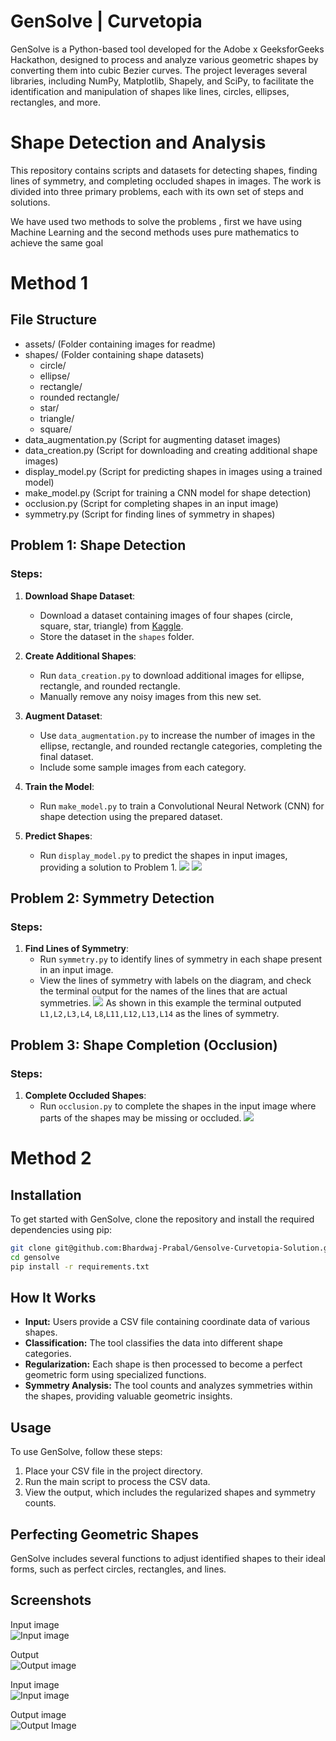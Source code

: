 # GenSolve | Curvetopia

GenSolve is a Python-based tool developed for the Adobe x GeeksforGeeks Hackathon, designed to process and analyze various geometric shapes by converting them into cubic Bezier curves. The project leverages several libraries, including NumPy, Matplotlib, Shapely, and SciPy, to facilitate the identification and manipulation of shapes like lines, circles, ellipses, rectangles, and more.


# Shape Detection and Analysis

This repository contains scripts and datasets for detecting shapes, finding lines of symmetry, and completing occluded shapes in images. The work is divided into three primary problems, each with its own set of steps and solutions.

We have used two methods to solve the problems , first we have using Machine Learning and the second methods uses pure mathematics to achieve the same goal

# Method 1
## File Structure
+ assets/                      (Folder containing images for readme)
+ shapes/                      (Folder containing shape datasets)
  + circle/
  + ellipse/
  + rectangle/
  + rounded rectangle/
  + star/
  + triangle/
  + square/
+ data_augmentation.py         (Script for augmenting dataset images)
+ data_creation.py             (Script for downloading and creating additional shape images)
+ display_model.py             (Script for predicting shapes in images using a trained model)
+ make_model.py                (Script for training a CNN model for shape detection)
+ occlusion.py                 (Script for completing shapes in an input image)
+ symmetry.py                  (Script for finding lines of symmetry in shapes)

## Problem 1: Shape Detection

### Steps:
1. **Download Shape Dataset**:
   - Download a dataset containing images of four shapes (circle, square, star, triangle) from [Kaggle](https://www.kaggle.com/datasets/smeschke/four-shapes?resource=download).
   - Store the dataset in the `shapes` folder.

2. **Create Additional Shapes**:
   - Run `data_creation.py` to download additional images for ellipse, rectangle, and rounded rectangle.
   - Manually remove any noisy images from this new set.

3. **Augment Dataset**:
   - Use `data_augmentation.py` to increase the number of images in the ellipse, rectangle, and rounded rectangle categories, completing the final dataset.
   - Include some sample images from each category.

4. **Train the Model**:
   - Run `make_model.py` to train a Convolutional Neural Network (CNN) for shape detection using the prepared dataset.

5. **Predict Shapes**:
   - Run `display_model.py` to predict the shapes in input images, providing a solution to Problem 1.
![](https://github.com/Manya-15/adobe_sub/blob/main/assets/shape_detection.jpg)
![](https://github.com/Manya-15/adobe_sub/blob/main/assets/sd2.jpg)

## Problem 2: Symmetry Detection

### Steps:
1. **Find Lines of Symmetry**:
   - Run `symmetry.py` to identify lines of symmetry in each shape present in an input image.
   - View the lines of symmetry with labels on the diagram, and check the terminal output for the names of the lines that are actual symmetries.
![](https://github.com/Manya-15/adobe_sub/blob/main/assets/symmetry.jpg)
As shown in this example the terminal outputed `L1,L2,L3,L4`, `L8`,`L11,L12,L13,L14` as the lines of symmetry.

## Problem 3: Shape Completion (Occlusion)

### Steps:
1. **Complete Occluded Shapes**:
   - Run `occlusion.py` to complete the shapes in the input image where parts of the shapes may be missing or occluded.
![](https://github.com/Manya-15/adobe_sub/blob/main/assets/occlusion.jpg) 



# Method 2

## Installation

To get started with GenSolve, clone the repository and install the required dependencies using pip:

```bash
git clone git@github.com:Bhardwaj-Prabal/Gensolve-Curvetopia-Solution.git
cd gensolve
pip install -r requirements.txt
```

## How It Works

- **Input:** Users provide a CSV file containing coordinate data of various shapes.
- **Classification:** The tool classifies the data into different shape categories.
- **Regularization:** Each shape is then processed to become a perfect geometric form using specialized functions.
- **Symmetry Analysis:** The tool counts and analyzes symmetries within the shapes, providing valuable geometric insights.

## Usage

To use GenSolve, follow these steps:

1. Place your CSV file in the project directory.
2. Run the main script to process the CSV data.
3. View the output, which includes the regularized shapes and symmetry counts.

## Perfecting Geometric Shapes

GenSolve includes several functions to adjust identified shapes to their ideal forms, such as perfect circles, rectangles, and lines.

## Screenshots

Input image<br/>
![Input image](./assets/Screenshot%202024-08-11%20221641.png)

Output<br/>
![Output image](./assets/Screenshot%202024-08-11%20221651.png)

Input image<br/>
![Input image](./assets/Screenshot%202024-08-11%20221141.png)

Output image<br/>
![Output Image](./assets/Screenshot%202024-08-11%20222808.png)

